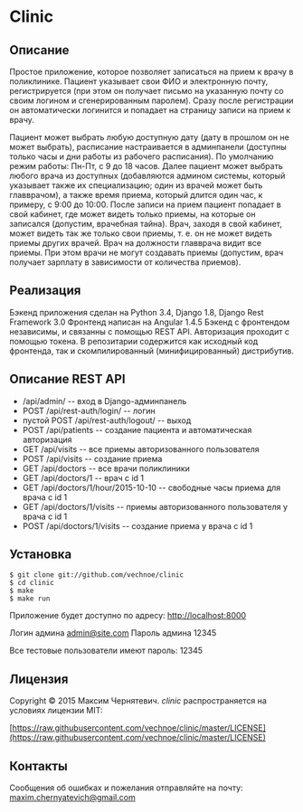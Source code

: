 Clinic
======

Описание
--------
Простое приложение, которое позволяет записаться на прием к врачу 
в поликлинике. Пациент указывает свои ФИО и электронную почту, регистрируется
(при этом он получает письмо на указанную почту со своим логином 
и сгенерированным паролем). Сразу после регистрации он автоматически 
логинится и попадает на страницу записи на прием к врачу. 

Пациент может выбрать любую доступную дату 
(дату в прошлом он не может выбрать), расписание настраивается 
в админпанели (доступны только часы и дни работы из рабочего расписания). 
По умолчанию режим работы: Пн-Пт, с 9 до 18 часов. Далее пациент
может выбрать любого врача из доступных (добавляются админом системы,
который указывает также их специализацию; один из врачей может 
быть главврачом), а также время приема, который длится один час, 
к примеру, c 9:00 до 10:00. После записи на прием пациент попадает 
в свой кабинет, где может видеть только приемы, на которые он записался 
(допустим, врачебная тайна). Врач, заходя в свой кабинет, может видеть так же 
только свои приемы, т. е. он не может видеть приемы других врачей. 
Врач на должности главврача видит все приемы. При этом врачи не могут 
создавать приемы (допустим, врач получает зарплату в зависимости от количества
приемов).

Реализация
----------
Бэкенд приложения сделан на Python 3.4, Djangо 1.8, 
Django Rest Framework 3.0
Фронтенд написан на Angular 1.4.5
Бэкенд с фронтендом независимы, и связанны с помощью REST API.
Авторизация проходит с помощью токена.
В репозитарии содержится как исходный код фронтенда,
так и скомпилированный (минифицированный) дистрибутив.

Описание REST API
-----------------
* /api/admin/ -- вход в Django-админпанель
* POST /api/rest-auth/login/ -- логин
* пустой POST /api/rest-auth/logout/ -- выход
* POST /api/patients -- создание пациента и автоматическая авторизация
* GET /api/visits -- все приемы авторизованного пользователя
* POST /api/visits -- создание приема
* GET /api/doctors -- все врачи поликлиники
* GET /api/doctors/1 -- врач с id 1
* GET /api/doctors/1/hour/2015-10-10 -- свободные часы приема для врача с id 1
* GET /api/doctors/1/visits -- приемы авторизованного пользователя у врача с id 1
* POST /api/doctors/1/visits -- создание приема у врача с id 1

Установка
---------
```
$ git clone git://github.com/vechnoe/clinic
$ cd clinic
$ make
$ make run
```

Приложение будет доступно по адресу: [http://localhost:8000](http://localhost:8000) 

Логин админа admin@site.com
Пароль админа 12345

Все тестовые пользователи имеют пароль: 12345

Лицензия
--------

Copyright &copy; 2015 Максим Чернятевич.
*clinic* распространяется на условиях лицензии MIT:

[https://raw.githubusercontent.com/vechnoe/clinic/master/LICENSE](https://raw.githubusercontent.com/vechnoe/clinic/master/LICENSE) 


Контакты
--------       
Сообщения об ошибках и пожелания отправляйте на почту:
[maxim.chernyatevich@gmail.com](mailto:maxim.chernyatevich@gmail.com)




